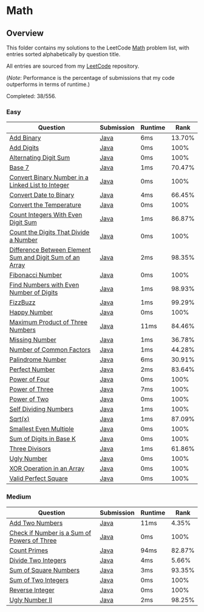 # Math

## Overview
This folder contains my solutions to the LeetCode [Math](https://leetcode.com/problem-list/math/) problem list,
with entries sorted alphabetically by question title.

All entries are sourced from my [LeetCode](https://github.com/shumarb/leetcode) repository.

(*Note*: Performance is the percentage of submissions that my code outperforms in terms of runtime.)

Completed: 38/556.
### Easy
| Question                                                                                                                                                         | Submission                                                                                                             | Runtime | Rank   |
|------------------------------------------------------------------------------------------------------------------------------------------------------------------|------------------------------------------------------------------------------------------------------------------------|---------|--------|
| [Add Binary](https://leetcode.com/problems/add-binary/description/)                                                                                              | [Java](https://github.com/shumarb/leetcode/blob/main/easy/java/AddBinary.java)                                         | 6ms     | 13.70% |
| [Add Digits](https://leetcode.com/problems/add-digits/description/)                                                                                              | [Java](https://github.com/shumarb/leetcode/blob/main/easy/java/AddDigits.java)                                         | 0ms     | 100%   |
| [Alternating Digit Sum](https://leetcode.com/problems/alternating-digit-sum/description/)                                                                        | [Java](https://github.com/shumarb/leetcode/blob/main/easy/java/AlternatingDigitSum.java)                               | 0ms     | 100%   |
| [Base 7](https://leetcode.com/problems/base-7/description/)                                                                                                      | [Java](https://github.com/shumarb/leetcode/blob/main/easy/java/Base7.java)                                             | 1ms     | 70.47% |
| [Convert Binary Number in a Linked List to Integer](https://leetcode.com/problems/convert-binary-number-in-a-linked-list-to-integer/description)                 | [Java](https://github.com/shumarb/leetcode/blob/main/easy/java/ConvertBinaryNumberInALinkedListToInteger.java)         | 0ms     | 100%   |
| [Convert Date to Binary](https://leetcode.com/problems/convert-date-to-binary/description)                                                                       | [Java](https://github.com/shumarb/leetcode/blob/main/easy/java/ConvertDateToBinary.java)                               | 4ms     | 66.45% |
| [Convert the Temperature](https://leetcode.com/problems/convert-the-temperature/description)                                                                     | [Java](https://github.com/shumarb/leetcode/blob/main/easy/java/ConvertTheTemperature.java)                             | 0ms     | 100%   |
| [Count Integers With Even Digit Sum](https://leetcode.com/problems/count-integers-with-even-digit-sum/description)                                               | [Java](https://github.com/shumarb/leetcode/blob/main/easy/java/CountIntegersWithEvenDigitSum.java)                     | 1ms     | 86.87% |
| [Count the Digits That Divide a Number](https://leetcode.com/problems/count-the-digits-that-divide-a-number/description)                                         | [Java](https://github.com/shumarb/leetcode/blob/main/easy/java/CountTheDigitsThatDivideANumber.java)                   | 0ms     | 100%   |
| [Difference Between Element Sum and Digit Sum of an Array](https://leetcode.com/problems/difference-between-element-sum-and-digit-sum-of-an-array/description)   | [Java](https://github.com/shumarb/leetcode/blob/main/easy/java/DifferenceBetweenElementSumAndDigitSumOfAnArray.java)   | 2ms     | 98.35% |
| [Fibonacci Number](https://leetcode.com/problems/fibonacci-number/description/)                                                                                  | [Java](https://github.com/shumarb/leetcode/blob/main/easy/java/FibonacciNumber.java)                                   | 0ms     | 100%   |
| [Find Numbers with Even Number of Digits](https://leetcode.com/problems/find-numbers-with-even-number-of-digits/description)                                     | [Java](https://github.com/shumarb/leetcode/blob/main/easy/java/FindNumbersWithEvenNumberOfDigits.java)                 | 1ms     | 98.93% |
| [FizzBuzz](https://leetcode.com/problems/fizz-buzz/description/)                                                                                                 | [Java](https://github.com/shumarb/leetcode/blob/main/easy/java/FizzBuzz.java)                                          | 1ms     | 99.29% |
| [Happy Number](https://leetcode.com/problems/happy-number/description/)                                                                                          | [Java](https://github.com/shumarb/leetcode/blob/main/easy/java/HappyNumber.java)                                       | 0ms     | 100%   |
| [Maximum Product of Three Numbers](https://leetcode.com/problems/maximum-product-of-three-numbers/description/)                                                  | [Java](https://github.com/shumarb/leetcode/blob/main/easy/java/MaximumProductOfThreeNumbers.java)                      | 11ms    | 84.46% |
| [Missing Number](https://leetcode.com/problems/missing-number/description/)                                                                                      | [Java](https://github.com/shumarb/leetcode/blob/main/easy/java/MissingNumber.java)                                     | 1ms     | 36.78% |
| [Number of Common Factors](https://leetcode.com/problems/number-of-common-factors/description/)                                                                  | [Java](https://github.com/shumarb/leetcode/blob/main/easy/java/NumberOfCommonFactors.java)                             | 1ms     | 44.28% |
| [Palindrome Number](https://leetcode.com/problems/palindrome-number/description/)                                                                                | [Java](https://github.com/shumarb/leetcode/blob/main/easy/java/PalindromeNumber.java)                                  | 6ms     | 30.91% |
| [Perfect Number](https://leetcode.com/problems/perfect-number/description/)                                                                                      | [Java](https://github.com/shumarb/leetcode/blob/main/easy/java/PerfectNumber.java)                                     | 2ms     | 83.64% |
| [Power of Four](https://leetcode.com/problems/power-of-four/description/)                                                                                        | [Java](https://github.com/shumarb/leetcode/blob/main/easy/java/PowerOfFour.java)                                       | 0ms     | 100%   |
| [Power of Three](https://leetcode.com/problems/power-of-three/description/)                                                                                      | [Java](https://github.com/shumarb/leetcode/blob/main/easy/java/PowerOfThree.java)                                      | 7ms     | 100%   |
| [Power of Two](https://leetcode.com/problems/power-of-two/description/)                                                                                          | [Java](https://github.com/shumarb/leetcode/blob/main/easy/java/PowerOfTwo.java)                                        | 0ms     | 100%   |
| [Self Dividing Numbers](https://leetcode.com/problems/self-dividing-numbers/description/)                                                                        | [Java](https://github.com/shumarb/leetcode/blob/main/easy/java/SelfDividingNumbers.java)                               | 1ms     | 100%   |
| [Sqrt(x)](https://leetcode.com/problems/sqrtx/description/)                                                                                                      | [Java](https://github.com/shumarb/leetcode/blob/main/easy/java/SqrtX.java)                                             | 1ms     | 87.09% |
| [Smallest Even Multiple](https://leetcode.com/problems/smallest-even-multiple/description/)                                                                      | [Java](https://github.com/shumarb/leetcode/blob/main/easy/java/SmallestEvenMultiple.java)                              | 0ms     | 100%   |
| [Sum of Digits in Base K](https://leetcode.com/problems/sum-of-digits-in-base-k/description/)                                                                    | [Java](https://github.com/shumarb/leetcode/blob/main/easy/java/SumOfDigitsInBaseK.java)                                | 0ms     | 100%   |
| [Three Divisors](https://leetcode.com/problems/three-divisors/description/)                                                                                      | [Java](https://github.com/shumarb/leetcode/blob/main/easy/java/ThreeDivisors.java)                                     | 1ms     | 61.86% |
| [Ugly Number](https://leetcode.com/problems/ugly-number/description/)                                                                                            | [Java](https://github.com/shumarb/leetcode/blob/main/easy/java/UglyNumber.java)                                        | 0ms     | 100%   |
| [XOR Operation in an Array](https://leetcode.com/problems/xor-operation-in-an-array/description/)                                                                | [Java](https://github.com/shumarb/leetcode/blob/main/easy/java/XorOperationInAnArray.java)                             | 0ms     | 100%   |
| [Valid Perfect Square](https://leetcode.com/problems/valid-perfect-square/description/)                                                                          | [Java](https://github.com/shumarb/leetcode/blob/main/easy/java/ValidPerfectSquare.java)                                | 0ms     | 100%   |

### Medium
| Question                                                                                                                              | Submission                                                                                                | Runtime | Rank   |
|---------------------------------------------------------------------------------------------------------------------------------------|-----------------------------------------------------------------------------------------------------------|---------|--------|
| [Add Two Numbers](https://leetcode.com/problems/add-two-numbers/description/)                                                         | [Java](https://github.com/shumarb/leetcode/blob/main/medium/java/AddTwoNumbers.java)                      | 11ms    | 4.35%  |
| [Check if Number is a Sum of Powers of Three](https://leetcode.com/problems/check-if-number-is-a-sum-of-powers-of-three/description/) | [Java](https://github.com/shumarb/leetcode/blob/main/medium/java/CheckIfNumberIsASumOfPowersOfThree.java) | 0ms     | 100%   |
| [Count Primes](https://leetcode.com/problems/count-primes/description/)                                                               | [Java](https://github.com/shumarb/leetcode/blob/main/medium/java/CountPrimes.java)                        | 94ms    | 82.87% |
| [Divide Two Integers](https://leetcode.com/problems/divide-two-integers/description/)                                                 | [Java](https://github.com/shumarb/leetcode/blob/main/medium/java/DivideTwoIntegers.java)                  | 4ms     | 5.66%  |
| [Sum of Square Numbers](https://leetcode.com/problems/sum-of-square-numbers/description/)                                             | [Java](https://github.com/shumarb/leetcode/blob/main/medium/java/SumOfSquareNumbers.java)                 | 3ms     | 93.35% |
| [Sum of Two Integers](https://leetcode.com/problems/sum-of-two-integers/description/)                                                 | [Java](https://github.com/shumarb/leetcode/blob/main/medium/java/SumOfTwoIntegers.java)                   | 0ms     | 100%   |
| [Reverse Integer](https://leetcode.com/problems/reverse-integer/description/)                                                         | [Java](https://github.com/shumarb/leetcode/blob/main/medium/java/ReverseInteger.java)                     | 0ms     | 100%   |
| [Ugly Number II](https://leetcode.com/problems/ugly-number-ii/description/)                                                           | [Java](https://github.com/shumarb/leetcode/blob/main/medium/java/UglyNumberTwo.java)                      | 2ms     | 98.25% | 
